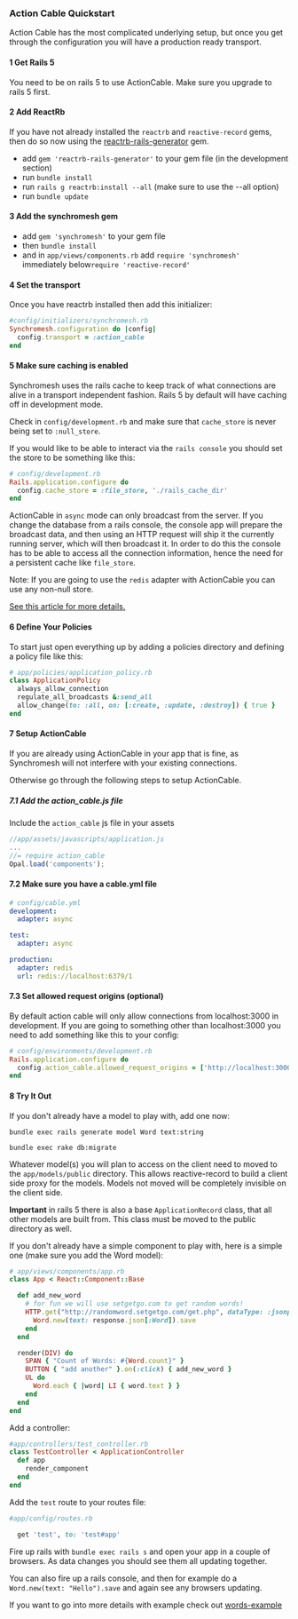 ### Action Cable Quickstart

Action Cable has the most complicated underlying setup, but once you get through the configuration you will have a production ready transport.

#### 1 Get Rails 5

You need to be on rails 5 to use ActionCable.  Make sure you upgrade to rails 5 first.

#### 2 Add ReactRb

If you have not already installed the `reactrb` and `reactive-record` gems, then do so now using the [reactrb-rails-generator](https://github.com/reactrb/reactrb-rails-generator) gem.

- add `gem 'reactrb-rails-generator'` to your gem file (in the development section)
- run `bundle install`
- run `rails g reactrb:install --all` (make sure to use the --all option)
- run `bundle update`

#### 3 Add the synchromesh gem

- add `gem 'synchromesh'` to your gem file  
- then `bundle install`  
- and in `app/views/components.rb` add `require 'synchromesh'`  
 immediately below`require 'reactive-record'`

#### 4 Set the transport

Once you have reactrb installed then add this initializer:
```ruby
#config/initializers/synchromesh.rb
Synchromesh.configuration do |config|
  config.transport = :action_cable
end
```

#### 5 Make sure caching is enabled

Synchromesh uses the rails cache to keep track of what connections are alive in a transport independent fashion.  Rails 5 by default will have caching off in development mode.

Check in `config/development.rb` and make sure that `cache_store` is never being set to `:null_store`.  

If you would like to be able to interact via
the `rails console` you should set the store to be something like this:

```ruby
# config/development.rb
Rails.application.configure do
  config.cache_store = :file_store, './rails_cache_dir'
end
```

ActionCable in `async` mode can only broadcast from the server.  If you change the database from a rails console, the console app will prepare the broadcast data, and then using an HTTP request will ship it the currently running server, which will then broadcast it.  In order to do this the console has to be able to access all the connection information, hence the need for a persistent cache like `file_store`.

Note:  If you are going to use the `redis` adapter with ActionCable you can use any non-null store.

[See this article for more details.](http://blog.bigbinary.com/2016/01/25/caching-in-development-environment-in-rails5.html)

#### 6 Define Your Policies

To start just open everything up by adding a policies directory and defining a policy file like this:

```ruby
# app/policies/application_policy.rb
class ApplicationPolicy
  always_allow_connection
  regulate_all_broadcasts &:send_all
  allow_change(to: :all, on: [:create, :update, :destroy]) { true }
end
```

#### 7 Setup ActionCable

If you are already using ActionCable in your app that is fine, as Synchromesh will not interfere with your existing connections.

Otherwise go through the following steps to setup ActionCable.

##### 7.1 Add the action_cable.js file

Include the `action_cable` js file in your assets

```javascript
//app/assets/javascripts/application.js
...
//= require action_cable
Opal.load('components');
```

#### 7.2 Make sure you have a cable.yml file

```yml
# config/cable.yml
development:
  adapter: async

test:
  adapter: async

production:
  adapter: redis
  url: redis://localhost:6379/1
```

#### 7.3 Set allowed request origins (optional)

By default action cable will only allow connections from localhost:3000 in development.  If you are going to something other than localhost:3000 you need to add something like this to your config:

```ruby
# config/environments/development.rb
Rails.application.configure do
  config.action_cable.allowed_request_origins = ['http://localhost:3000', 'http://localhost:4000']
end
```

#### 8 Try It Out  

If you don't already have a model to play with,  add one now:

`bundle exec rails generate model Word text:string`

`bundle exec rake db:migrate`

Whatever model(s) you will plan to access on the client need to moved to the `app/models/public` directory.  This allows reactive-record to build a client side proxy for the models.  Models not moved will be completely invisible on the client side.

**Important** in rails 5 there is also a base `ApplicationRecord` class, that all other models are built from.  This class must be moved to the public directory as well.

If you don't already have a simple component to play with,  here is a simple one (make sure you add the Word model):

```ruby
# app/views/components/app.rb
class App < React::Component::Base

  def add_new_word
    # for fun we will use setgetgo.com to get random words!
    HTTP.get("http://randomword.setgetgo.com/get.php", dataType: :jsonp) do |response|
      Word.new(text: response.json[:Word]).save
    end
  end

  render(DIV) do
    SPAN { "Count of Words: #{Word.count}" }
    BUTTON { "add another" }.on(:click) { add_new_word }
    UL do
      Word.each { |word| LI { word.text } }
    end
  end
end
```

Add a controller:

```ruby
#app/controllers/test_controller.rb
class TestController < ApplicationController
  def app
    render_component
  end
end
```

Add the `test` route to your routes file:

```ruby
#app/config/routes.rb

  get 'test', to: 'test#app'

```

Fire up rails with `bundle exec rails s` and open your app in a couple of browsers.  As data changes you should see them all updating together.

You can also fire up a rails console, and then for example do a `Word.new(text: "Hello").save` and again see any browsers updating.

If you want to go into more details with example check out [words-example](/docs/words-example.md)
